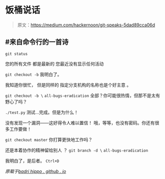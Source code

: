 # 饭桶说话

> 原文：<https://medium.com/hackernoon/git-speaks-5dad89cca06d>

## #来自命令行的一首诗

`git status`

您的所有文件
都是最新的
您最近没有显示任何活动

`git checkout -b`
我明白了。

我知道你很忙，
但是同样的
指定分支机构的名称也是个好主意
。

`git checkout -b \`
`all-bugs-eradication`
全部？你可能很热情，但那不是太有野心了吗？

`./test.py`
测试…完成。但是为什么！

没有发现一个漏洞——这好得令人难以置信！
哦，等等，也没有密码。你还有很多工作要做！

`git checkout master`
你打算更快地工作吗？

还是本着协作的精神留给别人
？
`git branch -d \` `all-bugs-eradication`

我明白了，是后者。
`Ctrl+D`

*原载于*[*badri hippo . github . io*](http://badrihippo.github.io/git-speaks.html)